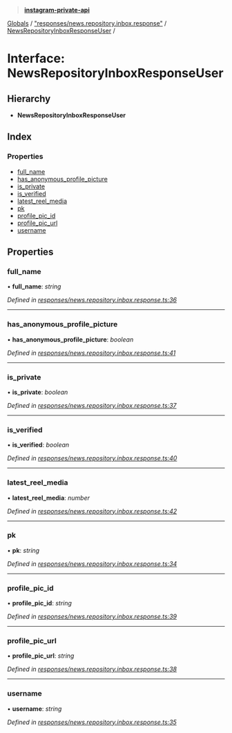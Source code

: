 > **[instagram-private-api](../README.md)**

[Globals](../README.md) / ["responses/news.repository.inbox.response"](../modules/_responses_news_repository_inbox_response_.md) / [NewsRepositoryInboxResponseUser](_responses_news_repository_inbox_response_.newsrepositoryinboxresponseuser.md) /

# Interface: NewsRepositoryInboxResponseUser

## Hierarchy

* **NewsRepositoryInboxResponseUser**

## Index

### Properties

* [full_name](_responses_news_repository_inbox_response_.newsrepositoryinboxresponseuser.md#full_name)
* [has_anonymous_profile_picture](_responses_news_repository_inbox_response_.newsrepositoryinboxresponseuser.md#has_anonymous_profile_picture)
* [is_private](_responses_news_repository_inbox_response_.newsrepositoryinboxresponseuser.md#is_private)
* [is_verified](_responses_news_repository_inbox_response_.newsrepositoryinboxresponseuser.md#is_verified)
* [latest_reel_media](_responses_news_repository_inbox_response_.newsrepositoryinboxresponseuser.md#latest_reel_media)
* [pk](_responses_news_repository_inbox_response_.newsrepositoryinboxresponseuser.md#pk)
* [profile_pic_id](_responses_news_repository_inbox_response_.newsrepositoryinboxresponseuser.md#profile_pic_id)
* [profile_pic_url](_responses_news_repository_inbox_response_.newsrepositoryinboxresponseuser.md#profile_pic_url)
* [username](_responses_news_repository_inbox_response_.newsrepositoryinboxresponseuser.md#username)

## Properties

###  full_name

• **full_name**: *string*

*Defined in [responses/news.repository.inbox.response.ts:36](https://github.com/dilame/instagram-private-api/blob/01eb399/src/responses/news.repository.inbox.response.ts#L36)*

___

###  has_anonymous_profile_picture

• **has_anonymous_profile_picture**: *boolean*

*Defined in [responses/news.repository.inbox.response.ts:41](https://github.com/dilame/instagram-private-api/blob/01eb399/src/responses/news.repository.inbox.response.ts#L41)*

___

###  is_private

• **is_private**: *boolean*

*Defined in [responses/news.repository.inbox.response.ts:37](https://github.com/dilame/instagram-private-api/blob/01eb399/src/responses/news.repository.inbox.response.ts#L37)*

___

###  is_verified

• **is_verified**: *boolean*

*Defined in [responses/news.repository.inbox.response.ts:40](https://github.com/dilame/instagram-private-api/blob/01eb399/src/responses/news.repository.inbox.response.ts#L40)*

___

###  latest_reel_media

• **latest_reel_media**: *number*

*Defined in [responses/news.repository.inbox.response.ts:42](https://github.com/dilame/instagram-private-api/blob/01eb399/src/responses/news.repository.inbox.response.ts#L42)*

___

###  pk

• **pk**: *string*

*Defined in [responses/news.repository.inbox.response.ts:34](https://github.com/dilame/instagram-private-api/blob/01eb399/src/responses/news.repository.inbox.response.ts#L34)*

___

###  profile_pic_id

• **profile_pic_id**: *string*

*Defined in [responses/news.repository.inbox.response.ts:39](https://github.com/dilame/instagram-private-api/blob/01eb399/src/responses/news.repository.inbox.response.ts#L39)*

___

###  profile_pic_url

• **profile_pic_url**: *string*

*Defined in [responses/news.repository.inbox.response.ts:38](https://github.com/dilame/instagram-private-api/blob/01eb399/src/responses/news.repository.inbox.response.ts#L38)*

___

###  username

• **username**: *string*

*Defined in [responses/news.repository.inbox.response.ts:35](https://github.com/dilame/instagram-private-api/blob/01eb399/src/responses/news.repository.inbox.response.ts#L35)*